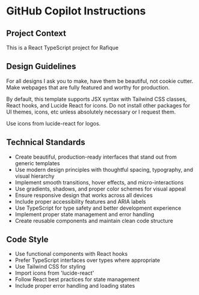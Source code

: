 # GitHub Copilot Instructions

## Project Context

This is a React TypeScript project for Rafique

## Design Guidelines

For all designs I ask you to make, have them be beautiful, not cookie cutter. Make webpages that are fully featured and worthy for production.

By default, this template supports JSX syntax with Tailwind CSS classes, React hooks, and Lucide React for icons. Do not install other packages for UI themes, icons, etc unless absolutely necessary or I request them.

Use icons from lucide-react for logos.

## Technical Standards

- Create beautiful, production-ready interfaces that stand out from generic templates
- Use modern design principles with thoughtful spacing, typography, and visual hierarchy
- Implement smooth transitions, hover effects, and micro-interactions
- Use gradients, shadows, and proper color schemes for visual appeal
- Ensure responsive design that works across all devices
- Include proper accessibility features and ARIA labels
- Use TypeScript for type safety and better development experience
- Implement proper state management and error handling
- Create reusable components and maintain clean code structure

## Code Style

- Use functional components with React hooks
- Prefer TypeScript interfaces over types where appropriate
- Use Tailwind CSS for styling
- Import icons from 'lucide-react'
- Follow React best practices for state management
- Include proper error handling and loading states
